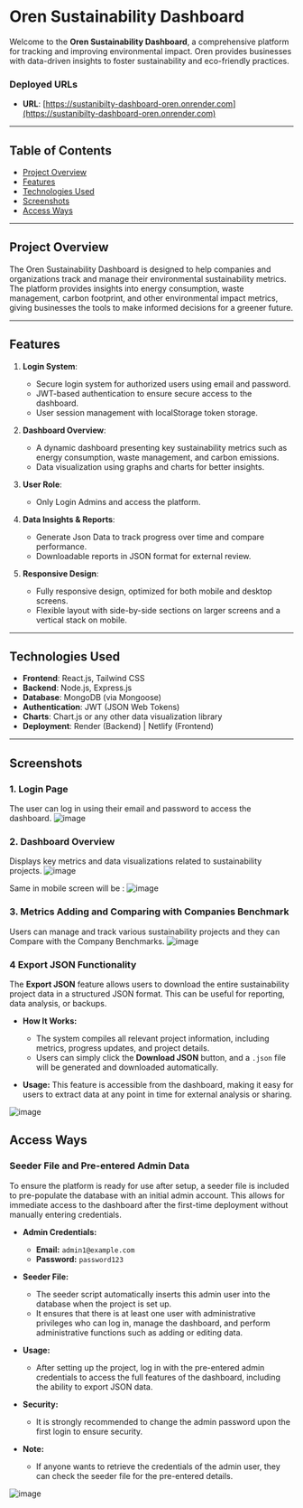 # Oren Sustainability Dashboard

Welcome to the **Oren Sustainability Dashboard**, a comprehensive platform for tracking and improving environmental impact. Oren provides businesses with data-driven insights to foster sustainability and eco-friendly practices.

### Deployed URLs

- **URL**: [https://sustanibilty-dashboard-oren.onrender.com](https://sustanibilty-dashboard-oren.onrender.com)

---

## Table of Contents

- [Project Overview](#project-overview)
- [Features](#features)
- [Technologies Used](#technologies-used)
- [Screenshots](#screenshots)
- [Access Ways](#access)

---

## Project Overview

The Oren Sustainability Dashboard is designed to help companies and organizations track and manage their environmental sustainability metrics. The platform provides insights into energy consumption, waste management, carbon footprint, and other environmental impact metrics, giving businesses the tools to make informed decisions for a greener future.

---

## Features

1. **Login System**:
   - Secure login system for authorized users using email and password.
   - JWT-based authentication to ensure secure access to the dashboard.
   - User session management with localStorage token storage.

2. **Dashboard Overview**:
   - A dynamic dashboard presenting key sustainability metrics such as energy consumption, waste management, and carbon emissions.
   - Data visualization using graphs and charts for better insights.

3. **User Role**:
   - Only Login Admins and access the platform.

4. **Data Insights & Reports**:
   - Generate Json Data to track progress over time and compare performance.
   - Downloadable reports in JSON format for external review.

5. **Responsive Design**:
   - Fully responsive design, optimized for both mobile and desktop screens.
   - Flexible layout with side-by-side sections on larger screens and a vertical stack on mobile.

---

## Technologies Used

- **Frontend**: React.js, Tailwind CSS
- **Backend**: Node.js, Express.js
- **Database**: MongoDB (via Mongoose)
- **Authentication**: JWT (JSON Web Tokens)
- **Charts**: Chart.js or any other data visualization library
- **Deployment**: Render (Backend) | Netlify (Frontend)

---

## Screenshots

### 1. **Login Page**
The user can log in using their email and password to access the dashboard.
![image](https://github.com/user-attachments/assets/d662c21d-60d5-4bbe-a585-7bd42a08d0e0)

### 2. **Dashboard Overview**
Displays key metrics and data visualizations related to sustainability projects.
![image](https://github.com/user-attachments/assets/8edd95c2-6903-4dc1-8792-4c1e3b1928a9)

Same in mobile screen will be :
![image](https://github.com/user-attachments/assets/fb62fcf7-f0f4-4c69-86f7-62c69eded278)


### 3. **Metrics Adding and Comparing with Companies Benchmark**
Users can manage and track various sustainability projects and they can Compare with the Company Benchmarks.
![image](https://github.com/user-attachments/assets/96364783-8551-4c40-b975-b8550e0630b8)


### 4 Export JSON Functionality

The **Export JSON** feature allows users to download the entire sustainability project data in a structured JSON format. This can be useful for reporting, data analysis, or backups. 

- **How It Works:**
  - The system compiles all relevant project information, including metrics, progress updates, and project details.
  - Users can simply click the **Download JSON** button, and a `.json` file will be generated and downloaded automatically.
  
- **Usage:**
  This feature is accessible from the dashboard, making it easy for users to extract data at any point in time for external analysis or sharing.

![image](https://github.com/user-attachments/assets/044854a2-6713-4b14-80b2-4c8ff2440667)


## Access Ways

### Seeder File and Pre-entered Admin Data

To ensure the platform is ready for use after setup, a seeder file is included to pre-populate the database with an initial admin account. This allows for immediate access to the dashboard after the first-time deployment without manually entering credentials.

- **Admin Credentials:**
  - **Email:** `admin1@example.com`
  - **Password:** `password123`

- **Seeder File:**
  - The seeder script automatically inserts this admin user into the database when the project is set up. 
  - It ensures that there is at least one user with administrative privileges who can log in, manage the dashboard, and perform administrative functions such as adding or editing data.
  
- **Usage:**
  - After setting up the project, log in with the pre-entered admin credentials to access the full features of the dashboard, including the ability to export JSON data.
  
- **Security:**
  - It is strongly recommended to change the admin password upon the first login to ensure security.

- **Note:**
  - If anyone wants to retrieve the credentials of the admin user, they can check the seeder file for the pre-entered details.

![image](https://github.com/user-attachments/assets/165e7a4b-6bf4-4639-96cb-73b78c2a3b08)

